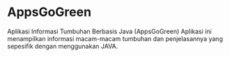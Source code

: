 # AppsGoGreen
Aplikasi Informasi Tumbuhan Berbasis Java (AppsGoGreen)
Aplikasi ini menampilkan informasi macam-macam tumbuhan dan penjelasannya yang sepesifik dengan menggunakan JAVA.



